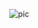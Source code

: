 
![pic](https://user-images.githubusercontent.com/88829185/205437079-4f0437e9-8f69-49ac-8a3a-a6630cfecb70.png)
